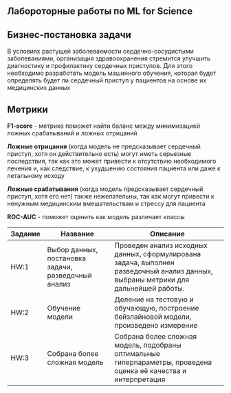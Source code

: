 <h2>Лабороторные работы по ML for Science</h2>

<h2>Бизнес-постановка задачи</h2>
В условиях растущей заболеваемости сердечно-сосудистыми заболеваниями, организация здравоохранения стремится улучшить диагностику и профилактику сердечных приступов. Для этого необходимо разработать модель машинного обучения, которая будет определять будет ли сердечный приступ у пациентов на основе их медицинских данных

<h2>Метрики</h2>

**F1-score** - метрика поможет найти баланс между минимизацией ложных срабатываний и ложных отрицаний

**Ложные отрицания** (когда модель не предсказывает сердечный приступ, хотя он действительно есть) могут иметь серьезные последствия, так как это может привести к отсутствию необходимого лечения и, как следствие, к ухудшению состояния пациента или даже к летальному исходу

**Ложные срабатывания** (когда модель предсказывает сердечный приступ, хотя его нет) также нежелательны, так как могут привести к ненужным медицинским вмешательствам и стрессу для пациента

**ROC-AUC** - поможет оценить как модель различает классы


| Задание | Название                                                           | Описание                                                                                                    |
|---------------|--------------------------------------------------------------------|-------------------------------------------------------------------------------------------------------------|
| HW:1          | Выбор данных, постановка задачи, разведочный анализ | Проведен анализ исходных данных, сформулирована задача, выполнен разведочный анализ данных, выбраны метрики для дальнейшей работы.|
| HW:2          |  Обучение модели                                    | Деление на тестовую и обучающую, построение бейзлайновой модели, произведено измерение |
| HW:3          |  Собрана более сложная модель                   |  Собрана более сложная модель, подобраны оптимальные гиперпараметры, проведена оценка её качества и интерпретация |
